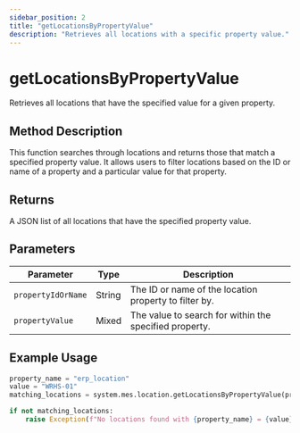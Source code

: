 ```yaml
---
sidebar_position: 2
title: "getLocationsByPropertyValue"
description: "Retrieves all locations with a specific property value."
---
```


# getLocationsByPropertyValue

Retrieves all locations that have the specified value for a given property.

## Method Description

This function searches through locations and returns those that match a specified property value. It allows users to
filter locations based on the ID or name of a property and a particular value for that property.

## Returns

A JSON list of all locations that have the specified property value.

## Parameters

| Parameter          | Type   | Description                                            |
|--------------------|--------|--------------------------------------------------------|
| `propertyIdOrName` | String | The ID or name of the location property to filter by.  |
| `propertyValue`    | Mixed  | The value to search for within the specified property. |

## Example Usage

```python
property_name = "erp_location"
value = "WRHS-01"
matching_locations = system.mes.location.getLocationsByPropertyValue(property_name, value)

if not matching_locations:
    raise Exception(f"No locations found with {property_name} = {value}")

```